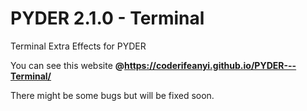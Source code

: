 # PYDER 2.1.0 - Terminal
Terminal Extra Effects for PYDER

You can see this website **@https://coderifeanyi.github.io/PYDER---Terminal/** 

There might be some bugs but will be fixed soon.

